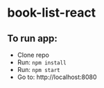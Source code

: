 # book-list-react

## To run app:

* Clone repo
* Run: ```npm install```
* Run: ```npm start```
* Go to: http://localhost:8080
